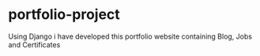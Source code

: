 # portfolio-project
 Using Django i have developed this portfolio website containing Blog, Jobs and Certificates

